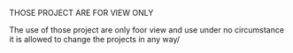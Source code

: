 THOSE PROJECT ARE FOR VIEW ONLY

The use of those project are only foor view and use
under no circumstance it is allowed to change the projects in any way/